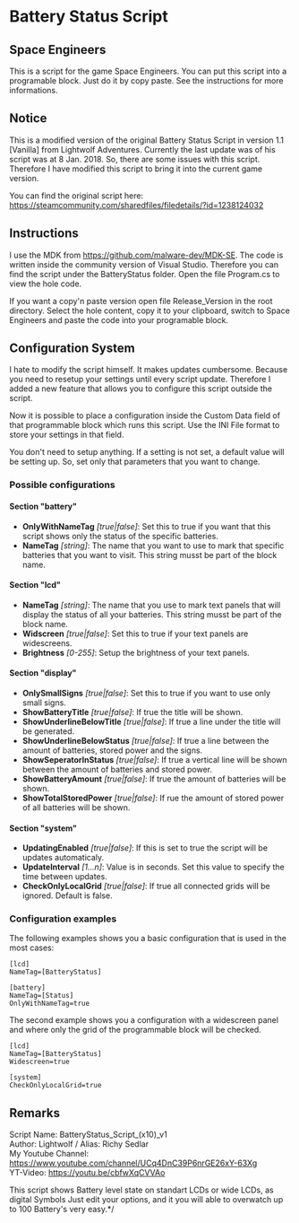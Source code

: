﻿# Battery Status Script

## Space Engineers

This is a script for the game Space Engineers. You can put this script into a 
programable block. Just do it by copy paste. See the instructions for more 
informations.

## Notice

This is a modified version of the original Battery Status Script in version
1.1 [Vanilla] from Lightwolf Adventures. Currently the last update was of
his script was at 8 Jan. 2018. So, there are some issues with this script.
Therefore I have modified this script to bring it into the current game
version.

You can find the original script here: https://steamcommunity.com/sharedfiles/filedetails/?id=1238124032

## Instructions

I use the MDK from https://github.com/malware-dev/MDK-SE. The code is written
inside the community version of Visual Studio. Therefore you can find the
script under the BatteryStatus folder. Open the file Program.cs to view the
hole code.

If you want a copy'n paste version open file Release_Version in the root
directory. Select the hole content, copy it to your clipboard, switch to
Space Engineers and paste the code into your programable block.

## Configuration System

I hate to modify the script himself. It makes updates cumbersome. Because you need
to resetup your settings until every script update. Therefore I added a new feature
that allows you to configure this script outside the script.

Now it is possible to place a configuration inside the Custom Data field of that
programmable block which runs this script. Use the INI File format to store your
settings in that field.

You don't need to setup anything. If a setting is not set, a default value will be
setting up. So, set only that parameters that you want to change.

### Possible configurations

#### Section "battery"
- **OnlyWithNameTag** *[true|false]*: Set this to true if you want that this script shows
only the status of the specific batteries.
- **NameTag** *[string]*: The name that you want to use to mark that specific batteries
that you want to visit. This string musst be part of the block name.

#### Section "lcd"
- **NameTag** *[string]*: The name that you use to mark text panels that will display
the status of all your batteries. This string musst be part of the block name.
- **Widscreen** *[true|false]*: Set this to true if your text panels are widescreens.
- **Brightness** *[0-255]*: Setup the brightness of your text panels.

#### Section "display"
- **OnlySmallSigns** *[true|false]*: Set this to true if you want to use only small signs.
- **ShowBatteryTitle** *[true|false]*: If true the title will be shown.
- **ShowUnderlineBelowTitle** *[true|false]*: If true a line under the title will be generated.
- **ShowUnderlineBelowStatus** *[true|false]*: If true a line between the amount of batteries, 
stored power and the signs.
- **ShowSeperatorInStatus** *[true|false]*: If true a vertical line will be shown between the
amount of batteries and stored power.
- **ShowBatteryAmount** *[true|false]*: If true the amount of batteries will be shown.
- **ShowTotalStoredPower** *[true|false]*: If rue the amount of stored power of all batteries
will be shown.

#### Section "system"
- **UpdatingEnabled** *[true|false]*: If this is set to true the script will be updates automaticaly.
- **UpdateInterval** *[1...n]*: Value is in seconds. Set this value to specify the time between updates.
- **CheckOnlyLocalGrid** *[true|false]*: If true all connected grids will be ignored. Default is false.

### Configuration examples

The following examples shows you a basic configuration that is used in the most cases:
```
[lcd]
NameTag=[BatteryStatus]

[battery]
NameTag=[Status]
OnlyWithNameTag=true
```

The second example shows you a configuration with a widescreen panel and where only the grid of the programmable block will be checked.
```
[lcd]
NameTag=[BatteryStatus]
Widescreen=true

[system]
CheckOnlyLocalGrid=true
```

## Remarks

Script Name: BatteryStatus_Script_(x10)_v1																	 
Author: Lightwolf / Alias: Richy Sedlar																		 
My Youtube Channel:	https://www.youtube.com/channel/UCq4DnC39P6nrGE26xY-63Xg										 
YT-Video: https://youtu.be/cbfwXqCVVAo																							 

This script shows Battery level state on standart LCDs or wide LCDs, as digital Symbols 
Just edit your options, and it you will able to overwatch up to 100 Battery's very easy.*/
